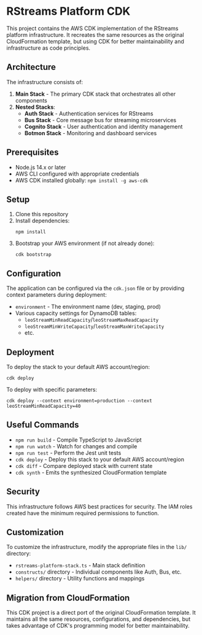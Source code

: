 # RStreams Platform CDK

This project contains the AWS CDK implementation of the RStreams platform infrastructure. It recreates the same resources as the original CloudFormation template, but using CDK for better maintainability and infrastructure as code principles.

## Architecture

The infrastructure consists of:

1. **Main Stack** - The primary CDK stack that orchestrates all other components
2. **Nested Stacks**:
   - **Auth Stack** - Authentication services for RStreams
   - **Bus Stack** - Core message bus for streaming microservices
   - **Cognito Stack** - User authentication and identity management
   - **Botmon Stack** - Monitoring and dashboard services

## Prerequisites

- Node.js 14.x or later
- AWS CLI configured with appropriate credentials
- AWS CDK installed globally: `npm install -g aws-cdk`

## Setup

1. Clone this repository
2. Install dependencies:
   ```
   npm install
   ```
3. Bootstrap your AWS environment (if not already done):
   ```
   cdk bootstrap
   ```

## Configuration

The application can be configured via the `cdk.json` file or by providing context parameters during deployment:

- `environment` - The environment name (dev, staging, prod)
- Various capacity settings for DynamoDB tables:
  - `leoStreamMinReadCapacity`/`leoStreamMaxReadCapacity` 
  - `leoStreamMinWriteCapacity`/`leoStreamMaxWriteCapacity`
  - etc.

## Deployment

To deploy the stack to your default AWS account/region:

```
cdk deploy
```

To deploy with specific parameters:

```
cdk deploy --context environment=production --context leoStreamMinReadCapacity=40
```

## Useful Commands

* `npm run build`   - Compile TypeScript to JavaScript
* `npm run watch`   - Watch for changes and compile
* `npm run test`    - Perform the Jest unit tests
* `cdk deploy`      - Deploy this stack to your default AWS account/region
* `cdk diff`        - Compare deployed stack with current state
* `cdk synth`       - Emits the synthesized CloudFormation template

## Security

This infrastructure follows AWS best practices for security. The IAM roles created have the minimum required permissions to function.

## Customization

To customize the infrastructure, modify the appropriate files in the `lib/` directory:

- `rstreams-platform-stack.ts` - Main stack definition
- `constructs/` directory - Individual components like Auth, Bus, etc.
- `helpers/` directory - Utility functions and mappings

## Migration from CloudFormation

This CDK project is a direct port of the original CloudFormation template. It maintains all the same resources, configurations, and dependencies, but takes advantage of CDK's programming model for better maintainability.

